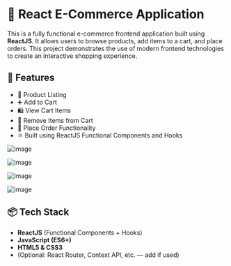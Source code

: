 # 🛒 React E-Commerce Application

This is a fully functional e-commerce frontend application built using **ReactJS**. It allows users to browse products, add items to a cart, and place orders. This project demonstrates the use of modern frontend technologies to create an interactive shopping experience.

## 🚀 Features

- 🧾 Product Listing
- ➕ Add to Cart
- 🛍️ View Cart Items
- 🧹 Remove Items from Cart
- 🧾 Place Order Functionality
- ⚛️ Built using ReactJS Functional Components and Hooks

![image](https://github.com/user-attachments/assets/d537c8e2-e99d-41d8-baf0-40e32e069bc8)

![image](https://github.com/user-attachments/assets/f3516095-e0a3-44e2-9a08-bad3eae48e73)

![image](https://github.com/user-attachments/assets/4b081f1d-df99-41a8-a11b-b69f6be6747f)

![image](https://github.com/user-attachments/assets/ee43c51f-1e77-4fcf-8dee-02ba065a05d8)





## 📦 Tech Stack

- **ReactJS** (Functional Components + Hooks)
- **JavaScript (ES6+)**
- **HTML5 & CSS3**
- (Optional: React Router, Context API, etc. — add if used)


